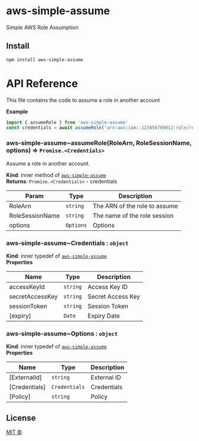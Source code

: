 # aws-simple-assume

Simple AWS Role Assumption

## Install

```bash
npm install aws-simple-assume
```

# API Reference
This file contains the code to assume a role in another account

**Example**  
```js
import { assumeRole } from 'aws-simple-assume'
const credentials = await assumeRole('arn:aws:iam::123456789012:role/role-name', 'role-session-name')
```
<a name="module_aws-simple-assume..assumeRole"></a>

### aws-simple-assume~assumeRole(RoleArn, RoleSessionName, options) ⇒ <code>Promise.&lt;Credentials&gt;</code>
Assume a role in another account.

**Kind**: inner method of [<code>aws-simple-assume</code>](#module_aws-simple-assume)  
**Returns**: <code>Promise.&lt;Credentials&gt;</code> - credentials  

| Param | Type | Description |
| --- | --- | --- |
| RoleArn | <code>string</code> | The ARN of the role to assume |
| RoleSessionName | <code>string</code> | The name of the role session |
| options | <code>Options</code> | Options |

<a name="module_aws-simple-assume..Credentials"></a>

### aws-simple-assume~Credentials : <code>object</code>
**Kind**: inner typedef of [<code>aws-simple-assume</code>](#module_aws-simple-assume)  
**Properties**

| Name | Type | Description |
| --- | --- | --- |
| accessKeyId | <code>string</code> | Access Key ID |
| secretAccessKey | <code>string</code> | Secret Access Key |
| sessionToken | <code>string</code> | Session Token |
| [expiry] | <code>Date</code> | Expiry Date |

<a name="module_aws-simple-assume..Options"></a>

### aws-simple-assume~Options : <code>object</code>
**Kind**: inner typedef of [<code>aws-simple-assume</code>](#module_aws-simple-assume)  
**Properties**

| Name | Type | Description |
| --- | --- | --- |
| [ExternalId] | <code>string</code> | External ID |
| [Credentials] | <code>Credentials</code> | Credentials |
| [Policy] | <code>string</code> | Policy |


## License

[MIT ©](https://github.com/barneyparker/aws-simple-assume/LICENSE)
